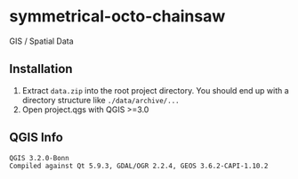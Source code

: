 # symmetrical-octo-chainsaw
GIS / Spatial Data

## Installation
1. Extract `data.zip` into the root project directory. You should end up with a directory structure like `./data/archive/...`
2. Open project.qgs with QGIS >=3.0

## QGIS Info
    QGIS 3.2.0-Bonn
    Compiled against Qt 5.9.3, GDAL/OGR 2.2.4, GEOS 3.6.2-CAPI-1.10.2